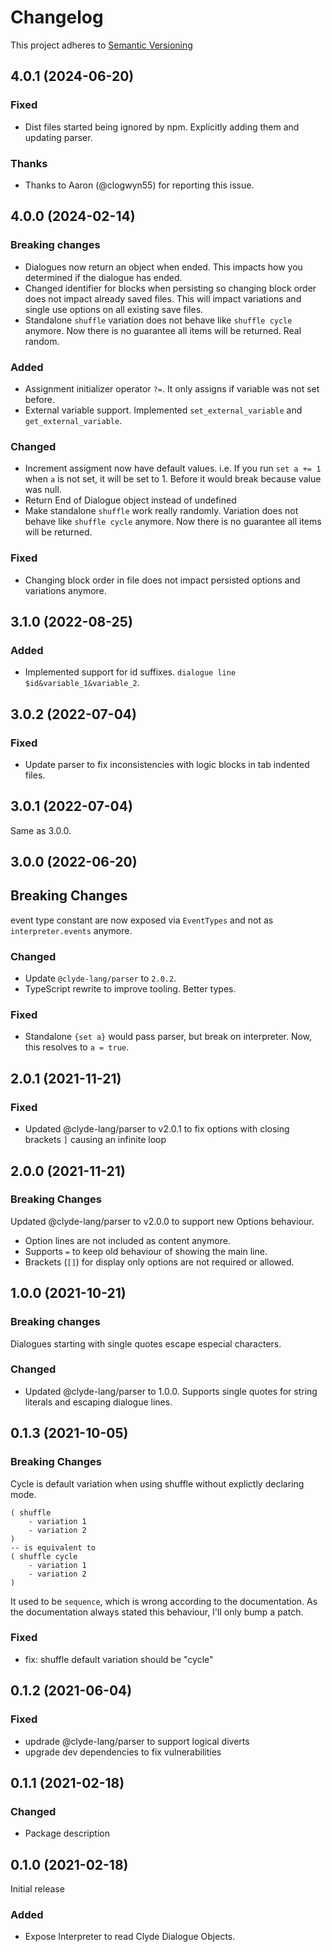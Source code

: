 # Changelog

This project adheres to [Semantic Versioning](https://semver.org/spec/v2.0.0.html)

## 4.0.1 (2024-06-20)

### Fixed

- Dist files started being ignored by npm. Explicitly adding them and updating parser.

### Thanks

- Thanks to Aaron (@clogwyn55) for reporting this issue.

## 4.0.0 (2024-02-14)

### Breaking changes

- Dialogues now return an object when ended. This impacts how you determined if the dialogue has ended.
- Changed identifier for blocks when persisting so changing block order does not impact already saved files. This will impact variations and single use options on all existing save files.
- Standalone `shuffle` variation does not behave like `shuffle cycle` anymore. Now there is no guarantee all items will be returned. Real random.

### Added

- Assignment initializer operator `?=`. It only assigns if variable was not set before.
- External variable support. Implemented `set_external_variable` and `get_external_variable`.

### Changed

- Increment assigment now have default values. i.e. If you run `set a += 1` when `a` is not set, it will be set to 1. Before it would break because value was null.
- Return End of Dialogue object instead of undefined
- Make standalone `shuffle` work really randomly. Variation does not behave like `shuffle cycle` anymore. Now there is no guarantee all items will be returned.

### Fixed

- Changing block order in file does not impact persisted options and variations anymore.


## 3.1.0 (2022-08-25)

### Added

- Implemented support for id suffixes. `dialogue line $id&variable_1&variable_2`.

## 3.0.2 (2022-07-04)

### Fixed

- Update parser to fix inconsistencies with logic blocks in tab indented files.

## 3.0.1 (2022-07-04)

Same as 3.0.0.

## 3.0.0 (2022-06-20)

## Breaking Changes

event type constant are now exposed via `EventTypes` and not as `interpreter.events` anymore.

### Changed

- Update `@clyde-lang/parser` to `2.0.2`.
- TypeScript rewrite to improve tooling. Better types.

### Fixed

- Standalone `{set a}` would pass parser, but break on interpreter. Now, this resolves to `a = true`.

## 2.0.1 (2021-11-21)

### Fixed

- Updated @clyde-lang/parser to v2.0.1 to fix options with closing brackets `]` causing an infinite loop

## 2.0.0 (2021-11-21)

### Breaking Changes

Updated @clyde-lang/parser to v2.0.0 to support new Options behaviour.

- Option lines are not included as content anymore.
- Supports `=` to keep old behaviour of showing the main line.
- Brackets (`[]`) for display only options are not required or allowed.

## 1.0.0 (2021-10-21)

### Breaking changes

Dialogues starting with single quotes escape especial characters.

### Changed

- Updated @clyde-lang/parser to 1.0.0. Supports single quotes for string literals and escaping dialogue lines.

## 0.1.3 (2021-10-05)

### Breaking Changes

Cycle is default variation when using shuffle without explictly declaring mode.
```
( shuffle
    - variation 1
    - variation 2
)
-- is equivalent to
( shuffle cycle
    - variation 1
    - variation 2
)
```
It used to be `sequence`, which is wrong according to the documentation. As the documentation always stated this behaviour, I'll only bump a patch.


### Fixed

- fix: shuffle default variation should be "cycle"

## 0.1.2 (2021-06-04)

### Fixed

- updrade @clyde-lang/parser to support logical diverts
- upgrade dev dependencies to fix vulnerabilities

## 0.1.1 (2021-02-18)

### Changed

- Package description

## 0.1.0 (2021-02-18)

Initial release

### Added

- Expose Interpreter to read Clyde Dialogue Objects.
